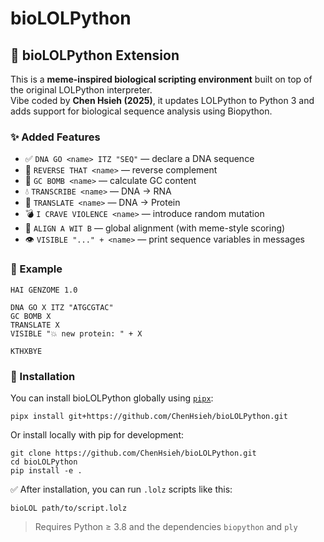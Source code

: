 # bioLOLPython

## 🤖 bioLOLPython Extension

This is a **meme-inspired biological scripting environment** built on top of the original LOLPython interpreter.  
Vibe coded by **Chen Hsieh (2025)**, it updates LOLPython to Python 3 and adds support for biological sequence analysis using Biopython.

### ✨ Added Features
- ✅ `DNA GO <name> ITZ "SEQ"` — declare a DNA sequence
- 🔁 `REVERSE THAT <name>` — reverse complement
- 🔬 `GC BOMB <name>` — calculate GC content
- 💧 `TRANSCRIBE <name>` — DNA → RNA
- 🍖 `TRANSLATE <name>` — DNA → Protein
- 💣 `I CRAVE VIOLENCE <name>` — introduce random mutation
- 🤝 `ALIGN A WIT B` — global alignment (with meme-style scoring)
- 👁️ `VISIBLE "..." + <name>` — print sequence variables in messages

### 🚀 Example

```
HAI GENZOME 1.0

DNA GO X ITZ "ATGCGTAC"
GC BOMB X
TRANSLATE X
VISIBLE "💥 new protein: " + X

KTHXBYE
```

### 🔬 Installation

You can install bioLOLPython globally using [`pipx`](https://pypa.github.io/pipx/):

```
pipx install git+https://github.com/ChenHsieh/bioLOLPython.git
```

Or install locally with pip for development:

```
git clone https://github.com/ChenHsieh/bioLOLPython.git
cd bioLOLPython
pip install -e .
```

✅ After installation, you can run `.lolz` scripts like this:

```
bioLOL path/to/script.lolz
```

> Requires Python ≥ 3.8 and the dependencies `biopython` and `ply`
